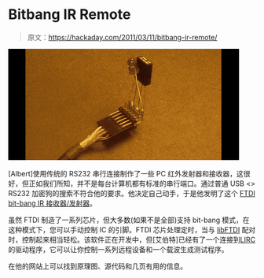 # Bitbang IR Remote

> 原文：<https://hackaday.com/2011/03/11/bitbang-ir-remote/>

![](img/01a3b29dae0652b24da82f95b68a96f4.png "hw_ftdi.geschaald")

[Albert]使用传统的 RS232 串行连接制作了一些 PC 红外发射器和接收器，这很好，但正如我们所知，并不是每台计算机都有标准的串行端口。通过普通 USB <> RS232 加密狗的搜索不符合他的要求。他决定自己动手，于是他发明了这个 [FTDI bit-bang IR 接收器/发射器](http://www.huitsing.nl/irftdi/)。

虽然 FTDI 制造了一系列芯片，但大多数(如果不是全部)支持 bit-bang 模式，在这种模式下，您可以手动控制 IC 的引脚。FTDI 芯片处理定时，当与 [libFTDI](http://www.intra2net.com/en/developer/libftdi/) 配对时，控制起来相当轻松。该软件正在开发中，但[艾伯特]已经有了一个连接到[LIRC](http://www.lirc.org/)的驱动程序，它可以让你控制一系列远程设备和一个载波生成测试程序。

在他的网站上可以找到原理图、源代码和几页有用的信息。